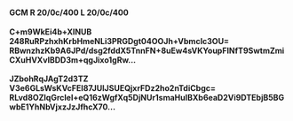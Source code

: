 #### GCM R 20/0c/400 L 20/0c/400
**C+m9WkEi4b+XINUB**<br/>**248RuRPzhxhKrbHmeNLi3PRGDgt04OOJh+VbmcIc3OU=**<br/>**RBwnzhzKb9A6JPd/dsg2fddX5TnnFN+8uEw4sVKYoupFINfT9SwtmZmiCXuHVXvlBDD3m+qgJixo1gRw...**<br/><br/>
**JZbohRqJAgT2d3TZ**<br/>**V3e6GLsWsKVcFEI87JUlJSUEQjxrFDz2ho2nTdiCbgc=**<br/>**RLvd8OZlqGrclel+eQ16zWgfXq5DjNUr1smaHuIBXb6eaD2Vi9DTEbjB5BGwbE1YhNbVjxzJzJfhcX70...**